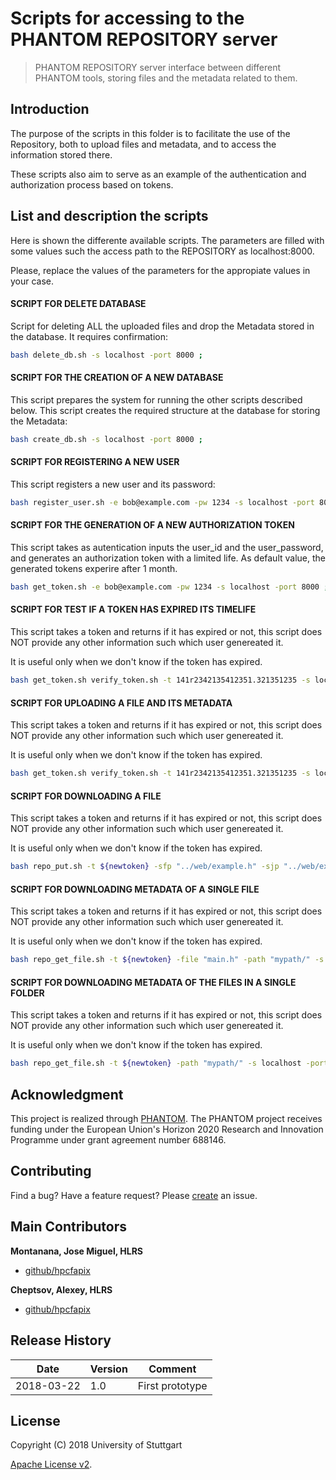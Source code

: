 # Scripts for accessing to the PHANTOM REPOSITORY server

> PHANTOM REPOSITORY server interface between different PHANTOM tools, storing files and the metadata related to them. 


## Introduction
The purpose of the scripts in this folder is to facilitate the use of the Repository, both to upload files and metadata, and to access the information stored there.

These scripts also aim to serve as an example of the authentication and authorization process based on tokens.


## List and description the scripts

Here is shown the differente available scripts.
The parameters are filled with some values such the access path to the REPOSITORY as localhost:8000.

Please, replace the values of the parameters for the appropiate values in your case.



#### SCRIPT FOR DELETE DATABASE
Script for deleting ALL the uploaded files and drop the Metadata stored in the database. It requires confirmation:

```bash
bash delete_db.sh -s localhost -port 8000 ;
```

#### SCRIPT FOR THE CREATION OF A NEW DATABASE
This script prepares the system for running the other scripts described below.
This script creates the required structure at the database for storing the Metadata:

```bash
bash create_db.sh -s localhost -port 8000 ;
```

#### SCRIPT FOR REGISTERING A NEW USER 
This script registers a new user and its password:

```bash
bash register_user.sh -e bob@example.com -pw 1234 -s localhost -port 8000 ;
```


#### SCRIPT FOR THE GENERATION OF A NEW AUTHORIZATION TOKEN 
This script takes as autentication inputs the user_id and the user_password, and generates an authorization token with a limited life.
As default value, the generated tokens experire after 1 month.

```bash
bash get_token.sh -e bob@example.com -pw 1234 -s localhost -port 8000 ;
```


#### SCRIPT FOR TEST IF A TOKEN HAS EXPIRED ITS TIMELIFE 

This script takes a token and returns if it has expired or not, this script does NOT provide any other information such which user genereated it.

It is useful only when we don't know if the token has expired.
 
```bash
bash get_token.sh verify_token.sh -t 141r2342135412351.321351235 -s localhost -port 8000 ;
```

#### SCRIPT FOR UPLOADING A FILE AND ITS METADATA

This script takes a token and returns if it has expired or not, this script does NOT provide any other information such which user genereated it.

It is useful only when we don't know if the token has expired.
 
```bash
bash get_token.sh verify_token.sh -t 141r2342135412351.321351235 -s localhost -port 8000 ;
```


#### SCRIPT FOR DOWNLOADING A FILE  

This script takes a token and returns if it has expired or not, this script does NOT provide any other information such which user genereated it.

It is useful only when we don't know if the token has expired.
 
```bash
bash repo_put.sh -t ${newtoken} -sfp "../web/example.h" -sjp "../web/exampleh.json" -dp "main.h" -df "mypath/" -s localhost -port 8000 ;
```

#### SCRIPT FOR DOWNLOADING METADATA OF A SINGLE FILE 

This script takes a token and returns if it has expired or not, this script does NOT provide any other information such which user genereated it.

It is useful only when we don't know if the token has expired.
 
```bash
bash repo_get_file.sh -t ${newtoken} -file "main.h" -path "mypath/" -s localhost -port 8000 ;
```


#### SCRIPT FOR DOWNLOADING METADATA OF THE FILES IN A SINGLE FOLDER 

This script takes a token and returns if it has expired or not, this script does NOT provide any other information such which user genereated it.

It is useful only when we don't know if the token has expired.
 
```bash
bash repo_get_file.sh -t ${newtoken} -path "mypath/" -s localhost -port 8000 ;
```


## Acknowledgment
This project is realized through [PHANTOM][phantom]. 
The PHANTOM project receives funding under the European Union's Horizon 2020 Research and Innovation Programme under grant agreement number 688146.


## Contributing
Find a bug? Have a feature request?
Please [create](https://github.com/jmmontanana/phantom_repository/issues) an issue.


## Main Contributors

**Montanana, Jose Miguel, HLRS**
+ [github/hpcfapix](https://github.com/jmmontanana)

**Cheptsov, Alexey, HLRS**
+ [github/hpcfapix](https://github.com/alexey-cheptsov)



## Release History
| Date        | Version | Comment          |
| ----------- | ------- | ---------------- |
| 2018-03-22  | 1.0     | First prototype  |

## License
Copyright (C) 2018 University of Stuttgart

[Apache License v2](LICENSE).


[demo_scripts]: https://github.com/PHANTOM-Platform/Repository/tree/master/demo_scripts
[demo_curl]: https://github.com/PHANTOM-Platform/Repository/tree/master/demo_curl 
[phantom]: http://www.phantom-project.org 
